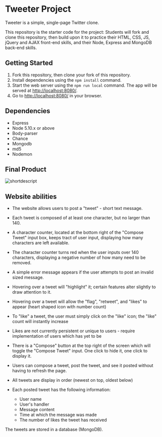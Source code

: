 # Tweeter Project

Tweeter is a simple, single-page Twitter clone.

This repository is the starter code for the project: Students will fork and clone this repository, then build upon it to practice their HTML, CSS, JS, jQuery and AJAX front-end skills, and their Node, Express and MongoDB back-end skills.

## Getting Started

1. Fork this repository, then clone your fork of this repository.
2. Install dependencies using the `npm install` command.
3. Start the web server using the `npm run local` command. The app will be served at <http://localhost:8080/>.
4. Go to <http://localhost:8080/> in your browser.

## Dependencies

- Express
- Node 5.10.x or above
- Body-parser
- Chance
- Mongodb
- md5
- Nodemon

## Final Product
![shortdescript](urlofpic)

## Website abilities

- The website allows users to post a "tweet" - short text message.
- Each tweet is composed of at least one character, but no larger than 140.
- A character counter, located at the bottom right of the "Compose Tweet" input box, keeps tract of user input, displaying how many characters are left available.
- The character counter turns red when the user inputs over 140 characters, displaying a negative number of how many need to be removed.
- A simple error message appears if the user attempts to post an invalid sized message.
- Hovering over a tweet will "highlight" it; certain features alter slightly to draw attention to it.
- Hovering over a tweet will allow the "flag", "retweet", and "likes" to appear (heart shaped icon with number count)
- To "like" a tweet, the user must simply click on the "like" icon; the "like" count will instantly increase
- Likes are not currently persistent or unique to users - require implementation of users which has yet to be

- There is a "Compose" button at the top right of the screen which will toggle the "Compose Tweet" input.  One click to hide it, one click to display it.
- Users can compose a tweet, post the tweet, and see it posted without having to refresh the page.
- All tweets are display in order (newest on top, oldest below)

- Each posted tweet has the following information:
    - User name
    - User's handler
    - Message content
    - Time at which the message was made
    - The number of likes the tweet has received

The tweets are stored in a database (MongoDB).
